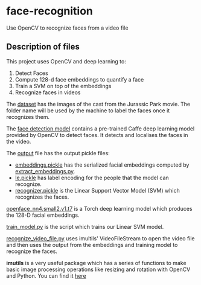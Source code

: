 # face-recognition
Use OpenCV to recognize faces from a video file

## Description of files
This project uses OpenCV and deep learning to:
1. Detect Faces
2. Compute 128-d face embeddings to quantify a face
3. Train a SVM on top of the embeddings
4. Recognize faces in videos

The [dataset](dataset) has the images of the cast from the Jurassic Park movie. The folder name will be used by the machine to label the faces once it recognizes them.

The [face detection model](face_detection_model) contains a pre-trained Caffe deep learning model provided by OpenCV to detect faces.
It detects and localises the faces in the video.

The [output](output) file has the output pickle files:
- [embeddings.pickle](output/embeddings.pickle) has the serialized facial embeddings computed by [extract_embeddings.py](extract_embeddings.py).
- [le.pickle](output/le.pickle) has label encoding for the people that the model can recognize.
- [recognizer.pickle](output/recognizer.pickle) is the Linear Support Vector Model (SVM) which recognizes the faces.

[openface_nn4.small2.v1.t7](openface_nn4.small2.v1.t7) is a Torch deep learning model which produces the 128-D facial embeddings.

[train_model.py](train_model.py) is the script which trains our Linear SVM model.

[recognize_video_file.py](recognize_video_file.py) uses imultils' VideoFileStream to open the video file and then uses the output from the embeddings and training model to recognize the faces.

**imutils** is a very useful package which has a series of functions to make basic image processing operations like resizing and rotation with OpenCV and Python. You can find it [here](https://github.com/jrosebr1/imutils)
